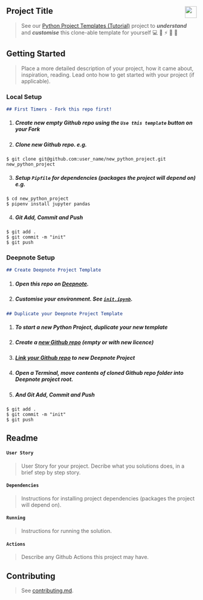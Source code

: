 ## Project Title [<img height="31" align="right" src="https://beta.deepnote.com/buttons/launch-in-deepnote.svg">](https://deepnote.com/project/38ed87ae-207f-4a03-bfc1-5204106200d5)

> See our [Python Project Templates (Tutorial)](https://github.com/sportsdatasolutions/python_project_template) project to ***understand*** and ***customise*** this clone-able template for yourself 💻 🐍 ⚡️ 🎉 🤝

## Getting Started

> Place a more detailed description of your project, how it came about, inspiration, reading. Lead onto how to get started with your project (if applicable).

### Local Setup
  ```markdown
  ## First Timers - Fork this repo first!
  ```
  1. ##### Create new empty Github repo using the ```Use this template``` button on your Fork
  2. ##### Clone new Github repo. e.g.
    $ git clone git@github.com:user_name/new_python_project.git new_python_project
    
  3. ##### Setup ```Pipfile``` for dependencies (packages the project will depend on) e.g.
    $ cd new_python_project
    $ pipenv install jupyter pandas
    
  4. ##### Git Add, Commit and Push
    $ git add .
    $ git commit -m "init"
    $ git push

### Deepnote Setup
  ```markdown
  ## Create Deepnote Project Template
  ```
  1. ##### Open this repo on [Deepnote](https://deepnote.com/project/38ed87ae-207f-4a03-bfc1-5204106200d5).
  2. ##### Customise your environment. See [```init.ipynb```](https://deepnote.com/project/41043ef0-40b2-438a-99f7-872138598685#%2Finit.ipynb).
  ```markdown
  ## Duplicate your Deepnote Project Template
  ```
  1. ##### To start a new Python Project, ***duplicate*** your new template
  2. ##### Create a [new Github repo](https://github.com/new) (empty or with new licence)
  3. ##### [Link your Github repo](https://docs.deepnote.com/integrations/github) to new Deepnote Project
  4. ##### Open a Terminal, move contents of cloned Github repo folder into Deepnote project root.
  5. ##### And Git Add, Commit and Push
    $ git add .
    $ git commit -m "init"
    $ git push
    
## Readme

#### ```User Story```

> User Story for your project. Decribe what you solutions does, in a brief step by step story.

#### ```Dependencies```

> Instructions for installing project dependencies (packages the project will depend on).

#### ```Running```

> Instructions for running the solution.

#### ```Actions```

> Describe any Github Actions this project may have.

## Contributing

> See [contributing.md](./contributing.md).
